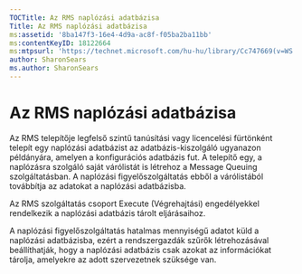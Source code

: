 ```yaml
---
TOCTitle: Az RMS naplózási adatbázisa
Title: Az RMS naplózási adatbázisa
ms:assetid: '8ba147f3-16e4-4d9a-ac8f-f05ba2ba11bb'
ms:contentKeyID: 18122664
ms:mtpsurl: 'https://technet.microsoft.com/hu-hu/library/Cc747669(v=WS.10)'
author: SharonSears
ms.author: SharonSears
---
```


Az RMS naplózási adatbázisa
===========================

Az RMS telepítője legfelső szintű tanúsítási vagy licencelési fürtönként telepít egy naplózási adatbázist az adatbázis-kiszolgáló ugyanazon példányára, amelyen a konfigurációs adatbázis fut. A telepítő egy, a naplózásra szolgáló saját várólistát is létrehoz a Message Queuing szolgáltatásban. A naplózási figyelőszolgáltatás ebből a várólistából továbbítja az adatokat a naplózási adatbázisba.

Az RMS szolgáltatás csoport Execute (Végrehajtási) engedélyekkel rendelkezik a naplózási adatbázis tárolt eljárásaihoz.

A naplózási figyelőszolgáltatás hatalmas mennyiségű adatot küld a naplózási adatbázisba, ezért a rendszergazdák szűrők létrehozásával beállíthatják, hogy a naplózási adatbázis csak azokat az információkat tárolja, amelyekre az adott szervezetnek szüksége van.
